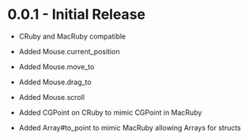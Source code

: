 # 0.0.1 - Initial Release

  * CRuby and MacRuby compatible

  * Added Mouse.current_position
  * Added Mouse.move_to
  * Added Mouse.drag_to
  * Added Mouse.scroll
  * Added CGPoint on CRuby to mimic CGPoint in MacRuby
  * Added Array#to_point to mimic MacRuby allowing Arrays for structs
